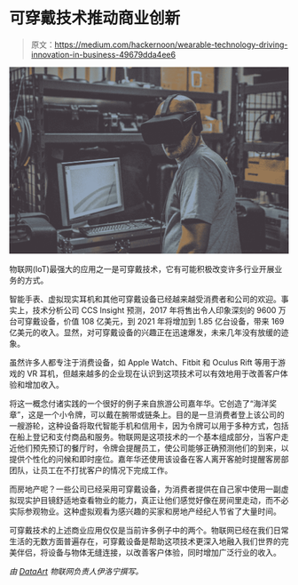 # 可穿戴技术推动商业创新

> 原文：<https://medium.com/hackernoon/wearable-technology-driving-innovation-in-business-49679dda4ee6>

![](img/bd629e03d737252b165d6d5dc13bfcf3.png)

物联网(IoT)最强大的应用之一是可穿戴技术，它有可能积极改变许多行业开展业务的方式。

智能手表、虚拟现实耳机和其他可穿戴设备已经越来越受消费者和公司的欢迎。事实上，技术分析公司 CCS Insight 预测，2017 年将售出令人印象深刻的 9600 万台可穿戴设备，价值 108 亿美元，到 2021 年将增加到 1.85 亿台设备，带来 169 亿美元的收入。显然，对可穿戴设备的兴趣正在迅速爆发，未来几年没有放缓的迹象。

虽然许多人都专注于消费设备，如 Apple Watch、Fitbit 和 Oculus Rift 等用于游戏的 VR 耳机，但越来越多的企业现在认识到这项技术可以有效地用于改善客户体验和增加收入。

将这一概念付诸实践的一个很好的例子来自旅游公司嘉年华。它创造了“海洋奖章”，这是一个小令牌，可以戴在腕带或链条上。目的是一旦消费者登上该公司的一艘游轮，这种设备将取代智能手机和信用卡，因为令牌可以用于多种方式，包括在船上登记和支付商品和服务。物联网是这项技术的一个基本组成部分，当客户走近他们预先预订的餐厅时，令牌会提醒员工，使公司能够正确预测他们的到来，以提供个性化的问候和即时座位。嘉年华还使用该设备在客人离开客舱时提醒客房部团队，让员工在不打扰客户的情况下完成工作。

而房地产呢？一些公司已经采用可穿戴设备，为消费者提供在自己家中使用一副虚拟现实护目镜舒适地查看物业的能力，真正让他们感觉好像在房间里走动，而不必实际参观物业。这种虚拟观看为感兴趣的买家和房地产经纪人节省了大量时间。

可穿戴技术的上述商业应用仅仅是当前许多例子中的两个。物联网已经在我们日常生活的无数方面普遍存在，可穿戴设备是帮助这项技术更深入地融入我们世界的完美伴侣，将设备与物体无缝连接，以改善客户体验，同时增加广泛行业的收入。

*由* [*DataArt*](https://www.dataart.com/industry/iot-and-m2m-solutions?utm_source=medium&utm_medium=social&utm_campaign=i-spring-2018) *物联网负责人伊洛宁撰写。*